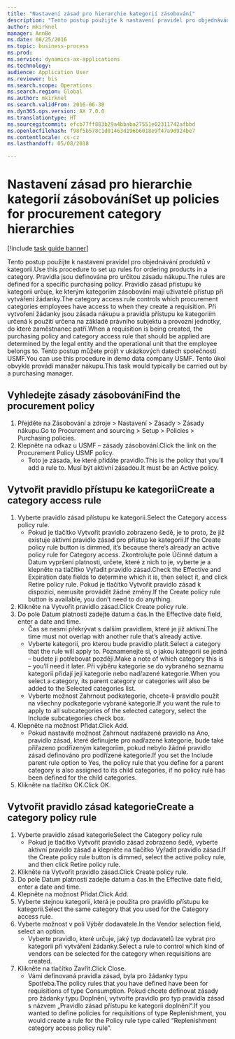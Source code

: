 ```yaml
--- 
title: "Nastavení zásad pro hierarchie kategorií zásobování"
description: "Tento postup použijte k nastavení pravidel pro objednávání produktů v kategorii."
author: mkirknel
manager: AnnBe
ms.date: 08/25/2016
ms.topic: business-process
ms.prod: 
ms.service: dynamics-ax-applications
ms.technology: 
audience: Application User
ms.reviewer: bis
ms.search.scope: Operations
ms.search.region: Global
ms.author: mkirknel
ms.search.validFrom: 2016-06-30
ms.dyn365.ops.version: AX 7.0.0
ms.translationtype: HT
ms.sourcegitcommit: efcb77ff883b29a4bbaba27551e02311742afbbd
ms.openlocfilehash: f98f5b578c1d01463d196b6018e9f47a9d924be7
ms.contentlocale: cs-cz
ms.lasthandoff: 05/08/2018

---
```

# <a name="set-up-policies-for-procurement-category-hierarchies"></a><span data-ttu-id="8f481-103">Nastavení zásad pro hierarchie kategorií zásobování</span><span class="sxs-lookup"><span data-stu-id="8f481-103">Set up policies for procurement category hierarchies</span></span>

[!include [task guide banner](../../includes/task-guide-banner.md)]

<span data-ttu-id="8f481-104">Tento postup použijte k nastavení pravidel pro objednávání produktů v kategorii.</span><span class="sxs-lookup"><span data-stu-id="8f481-104">Use this procedure to set up rules for ordering products in a category.</span></span> <span data-ttu-id="8f481-105">Pravidla jsou definována pro určitou zásadu nákupu.</span><span class="sxs-lookup"><span data-stu-id="8f481-105">The rules are defined for a specific purchasing policy.</span></span> <span data-ttu-id="8f481-106">Pravidlo zásad přístupu ke kategorii určuje, ke kterým kategoriím zásobování mají uživatelé přístup při vytváření žádanky.</span><span class="sxs-lookup"><span data-stu-id="8f481-106">The category access rule controls which procurement categories employees have access to when they create a requisition.</span></span> <span data-ttu-id="8f481-107">Při vytvoření žádanky jsou zásada nákupu a pravidla přístupu ke kategoriím určená k použití určena na základě právního subjektu a provozní jednotky, do které zaměstnanec patří.</span><span class="sxs-lookup"><span data-stu-id="8f481-107">When a requisition is being created, the purchasing policy and category access rule that should be applied are determined by the legal entity and the operational unit that the employee belongs to.</span></span> <span data-ttu-id="8f481-108">Tento postup můžete projít v ukázkových datech společnosti USMF.</span><span class="sxs-lookup"><span data-stu-id="8f481-108">You can use this procedure in demo data company USMF.</span></span> <span data-ttu-id="8f481-109">Tento úkol obvykle provádí manažer nákupu.</span><span class="sxs-lookup"><span data-stu-id="8f481-109">This task would typically be carried out by a purchasing manager.</span></span>


## <a name="find-the-procurement-policy"></a><span data-ttu-id="8f481-110">Vyhledejte zásady zásobování</span><span class="sxs-lookup"><span data-stu-id="8f481-110">Find the procurement policy</span></span>
1. <span data-ttu-id="8f481-111">Přejděte na Zásobování a zdroje > Nastavení > Zásady > Zásady nákupu.</span><span class="sxs-lookup"><span data-stu-id="8f481-111">Go to Procurement and sourcing > Setup > Policies > Purchasing policies.</span></span>
2. <span data-ttu-id="8f481-112">Klepněte na odkaz u USMF – zásady zásobování.</span><span class="sxs-lookup"><span data-stu-id="8f481-112">Click the link on the Procurement Policy USMF policy.</span></span>
    * <span data-ttu-id="8f481-113">Toto je zásada, ke které přidáte pravidlo.</span><span class="sxs-lookup"><span data-stu-id="8f481-113">This is the policy that you’ll add a rule to.</span></span> <span data-ttu-id="8f481-114">Musí být aktivní zásadou.</span><span class="sxs-lookup"><span data-stu-id="8f481-114">It must be an Active policy.</span></span>  

## <a name="create-a-category-access-rule"></a><span data-ttu-id="8f481-115">Vytvořit pravidlo přístupu ke kategorii</span><span class="sxs-lookup"><span data-stu-id="8f481-115">Create a category access rule</span></span>
1. <span data-ttu-id="8f481-116">Vyberte pravidlo zásad přístupu ke kategorii.</span><span class="sxs-lookup"><span data-stu-id="8f481-116">Select the Category access policy rule.</span></span>
    * <span data-ttu-id="8f481-117">Pokud je tlačítko Vytvořit pravidlo zobrazeno šedě, je to proto, že již existuje aktivní pravidlo zásad pro přístup ke kategorii.</span><span class="sxs-lookup"><span data-stu-id="8f481-117">If the Create policy rule button is dimmed, it’s because there’s already an active policy rule for Category access.</span></span> <span data-ttu-id="8f481-118">Zkontrolujte pole Účinné datum a Datum vypršení platnosti, určete, které z nich to je, vyberte je a klepněte na tlačítko Vyřadit pravidlo zásad.</span><span class="sxs-lookup"><span data-stu-id="8f481-118">Check the Effective and Expiration date fields to determine which it is, then select it, and click Retire policy rule.</span></span> <span data-ttu-id="8f481-119">Pokud je tlačítko Vytvořit pravidlo zásad k dispozici, nemusíte provádět žádné změny.</span><span class="sxs-lookup"><span data-stu-id="8f481-119">If the Create policy rule button is available, you don’t need to do anything.</span></span>  
2. <span data-ttu-id="8f481-120">Klikněte na Vytvořit pravidlo zásad.</span><span class="sxs-lookup"><span data-stu-id="8f481-120">Click Create policy rule.</span></span>
3. <span data-ttu-id="8f481-121">Do pole Datum platnosti zadejte datum a čas.</span><span class="sxs-lookup"><span data-stu-id="8f481-121">In the Effective date field, enter a date and time.</span></span>
    * <span data-ttu-id="8f481-122">Čas se nesmí překrývat s dalším pravidlem, které je již aktivní.</span><span class="sxs-lookup"><span data-stu-id="8f481-122">The time must not overlap with another rule that’s already active.</span></span>  
    * <span data-ttu-id="8f481-123">Vyberte kategorii, pro kterou bude pravidlo platit.</span><span class="sxs-lookup"><span data-stu-id="8f481-123">Select a category that the rule will apply to.</span></span> <span data-ttu-id="8f481-124">Poznamenejte si, o jakou kategorii se jedná – budete ji potřebovat později.</span><span class="sxs-lookup"><span data-stu-id="8f481-124">Make a note of which category this is – you’ll need it later.</span></span> <span data-ttu-id="8f481-125">Při výběru kategorie se do vybraného seznamu kategorií přidají její kategorie nebo nadřazené kategorie.</span><span class="sxs-lookup"><span data-stu-id="8f481-125">When you select a category, its parent category or categories will also be added to the Selected categories list.</span></span>  
    * <span data-ttu-id="8f481-126">Vyberte možnost Zahrnout podkategorie, chcete-li pravidlo použít na všechny podkategorie vybrané kategorie.</span><span class="sxs-lookup"><span data-stu-id="8f481-126">If you want the rule to apply to all subcategories of the selected category, select the Include subcategories check box.</span></span>  
4. <span data-ttu-id="8f481-127">Klepněte na možnost Přidat.</span><span class="sxs-lookup"><span data-stu-id="8f481-127">Click Add.</span></span>
    * <span data-ttu-id="8f481-128">Pokud nastavíte možnost Zahrnout nadřazené pravidlo na Ano, pravidlo zásad, které definujete pro nadřazené kategorie, bude také přiřazeno podřízeným kategoriím, pokud nebylo žádné pravidlo zásad definováno pro podřízené kategorie.</span><span class="sxs-lookup"><span data-stu-id="8f481-128">If you set the Include parent rule option to Yes, the policy rule that you define for a parent category is also assigned to its child categories, if no policy rule has been defined for the child categories.</span></span>  
5. <span data-ttu-id="8f481-129">Klikněte na tlačítko OK.</span><span class="sxs-lookup"><span data-stu-id="8f481-129">Click OK.</span></span>

## <a name="create-a-category-policy-rule"></a><span data-ttu-id="8f481-130">Vytvořit pravidlo zásad kategorie</span><span class="sxs-lookup"><span data-stu-id="8f481-130">Create a category policy rule</span></span>
1. <span data-ttu-id="8f481-131">Vyberte pravidlo zásad kategorie</span><span class="sxs-lookup"><span data-stu-id="8f481-131">Select the Category policy rule</span></span>
    * <span data-ttu-id="8f481-132">Pokud je tlačítko Vytvořit pravidlo zásad zobrazeno šedě, vyberte aktivní pravidlo zásad a klepněte na tlačítko Vyřadit pravidlo zásad.</span><span class="sxs-lookup"><span data-stu-id="8f481-132">If the Create policy rule button is dimmed, select the active policy rule, and then click Retire policy rule.</span></span>  
2. <span data-ttu-id="8f481-133">Klikněte na Vytvořit pravidlo zásad.</span><span class="sxs-lookup"><span data-stu-id="8f481-133">Click Create policy rule.</span></span>
3. <span data-ttu-id="8f481-134">Do pole Datum platnosti zadejte datum a čas.</span><span class="sxs-lookup"><span data-stu-id="8f481-134">In the Effective date field, enter a date and time.</span></span>
4. <span data-ttu-id="8f481-135">Klepněte na možnost Přidat.</span><span class="sxs-lookup"><span data-stu-id="8f481-135">Click Add.</span></span>
5. <span data-ttu-id="8f481-136">Vyberte stejnou kategorii, která je použita pro pravidlo přístupu ke kategorii.</span><span class="sxs-lookup"><span data-stu-id="8f481-136">Select the same category that you used for the Category access rule.</span></span>
6. <span data-ttu-id="8f481-137">Vyberte možnost v poli Výběr dodavatele.</span><span class="sxs-lookup"><span data-stu-id="8f481-137">In the Vendor selection field, select an option.</span></span>
    * <span data-ttu-id="8f481-138">Vyberte pravidlo, které určuje, jaký typ dodavatelů lze vybrat pro kategorii při vytváření žádanky.</span><span class="sxs-lookup"><span data-stu-id="8f481-138">Select a rule to control which kind of vendors can be selected for the category when requisitions are created.</span></span>  
7. <span data-ttu-id="8f481-139">Klikněte na tlačítko Zavřít.</span><span class="sxs-lookup"><span data-stu-id="8f481-139">Click Close.</span></span>
    * <span data-ttu-id="8f481-140">Vámi definovaná pravidla zásad, byla pro žádanky typu Spotřeba.</span><span class="sxs-lookup"><span data-stu-id="8f481-140">The policy rules that you have defined have been for requisitions of type Consumption.</span></span> <span data-ttu-id="8f481-141">Pokud chcete definovat zásady pro žádanky typu Doplnění, vytvořte pravidlo pro typ pravidla zásad s názvem „Pravidlo zásad přístupu ke kategorii doplnění“.</span><span class="sxs-lookup"><span data-stu-id="8f481-141">If you wanted to define policies for requisitions of type Replenishment, you would create a rule for the Policy rule type called “Replenishment category access policy rule”.</span></span>  


